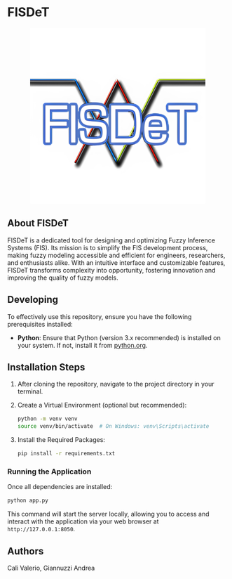 # FISDeT
<p align="center">
    <a href="#" target="_blank">
        <img src="https://raw.githubusercontent.com/Andre56781/fisdet-tesi/main/flaskr/assets/images/LogoInt.png" width="400" alt="FISDeT logo">
    </a>
</p>

## About FISDeT
FISDeT is a dedicated tool for designing and optimizing Fuzzy Inference Systems (FIS). Its mission is to simplify the FIS development process, making fuzzy modeling accessible and efficient for engineers, researchers, and enthusiasts alike. With an intuitive interface and customizable features, FISDeT transforms complexity into opportunity, fostering innovation and improving the quality of fuzzy models.
## Developing

To effectively use this repository, ensure you have the following prerequisites installed:

- **Python**: Ensure that Python (version 3.x recommended) is installed on your system. If not, install it from [python.org](https://www.python.org/).

## Installation Steps

1. After cloning the repository, navigate to the project directory in your terminal.

2. Create a Virtual Environment (optional but recommended):

   ```bash
   python -m venv venv
   source venv/bin/activate  # On Windows: venv\Scripts\activate
   ```

3. Install the Required Packages:

    ```bash
    pip install -r requirements.txt
    ```

### Running the Application

Once all dependencies are installed:

```bash
python app.py
```

This command will start the server locally, allowing you to access and interact with the application via your web browser at `http://127.0.0.1:8050`.

## Authors

Calì Valerio, Giannuzzi Andrea